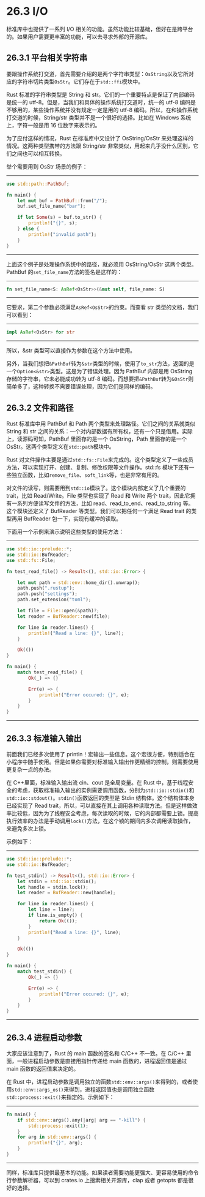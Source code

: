 # 26.3 I/O

标准库中也提供了一系列 I/O 相关的功能。虽然功能比较基础，但好在是跨平台的。如果用户需要更丰富的功能，可以去寻求外部的开源库。

## 26.3.1 平台相关字符串

要跟操作系统打交道，首先需要介绍的是两个字符串类型：`OsString`以及它所对应的字符串切片类型`OsStr`。它们存在于`std::ffi`模块中。

Rust 标准的字符串类型是 String 和 str。它们的一个重要特点是保证了内部编码是统一的 utf-8。但是，当我们和具体的操作系统打交道时，统一的 utf-8 编码是不够用的，某些操作系统并没有规定一定是用的 utf-8 编码。所以，在和操作系统打交道的时候，String/str 类型并不是一个很好的选择。比如在 Windows 系统上，字符一般是用 16 位数字来表示的。

为了应付这样的情况，Rust 在标准库中又设计了 OsString/OsStr 来处理这样的情况。这两种类型携带的方法跟 String/str 非常类似，用起来几乎没什么区别，它们之间也可以相互转换。

举个需要用到 OsStr 场景的例子：

---

```rust
use std::path::PathBuf;

fn main() {
    let mut buf = PathBuf::from("/");
    buf.set_file_name("bar");

    if let Some(s) = buf.to_str() {
        println!("{}", s);
    } else {
        println!("invalid path");
    }
}
```

---

上面这个例子是处理操作系统中的路径，就必须用 OsString/OsStr 这两个类型。PathBuf 的`set_file_name`方法的签名是这样的：

---

```rust
fn set_file_name<S: AsRef<OsStr>>(&mut self, file_name: S)
```

---

它要求，第二个参数必须满足`AsRef<OsStr>`的约束。而查看 str 类型的文档，我们可以看到：

---

```rust
impl AsRef<OsStr> for str
```

---

所以，&str 类型可以直接作为参数在这个方法中使用。

另外，当我们想把`&PathBuf`转为`&str`类型的时候，使用了`to_str`方法，返回的是一个`Option<&str>`类型。这是为了错误处理。因为 PathBuf 内部是用 OsString 存储的字符串，它未必能成功转为 utf-8 编码。而想要把`&PathBuf`转为`&OsStr`则简单多了，这种转换不需要错误处理，因为它们是同样的编码。

## 26.3.2 文件和路径

Rust 标准库中用 PathBuf 和 Path 两个类型来处理路径。它们之间的关系就类似 String 和 str 之间的关系：一个对内部数据有所有权，还有一个只是借用。实际上，读源码可知，PathBuf 里面存的是一个 OsString，Path 里面存的是一个 OsStr。这两个类型定义在`std::path`模块中。

Rust 对文件操作主要是通过`std::fs::File`来完成的。这个类型定义了一些成员方法，可以实现打开、创建、复制、修改权限等文件操作。std::fs 模块下还有一些独立函数，比如`remove_file`、`soft_link`等，也是非常有用的。

对文件的读写，则需要用到`std::io`模块了。这个模块内部定义了几个重要的 trait，比如 Read/Write。File 类型也实现了 Read 和 Write 两个 trait，因此它拥有一系列方便读写文件的方法，比如 read、read\_to\_end、read\_to\_string 等。这个模块还定义了 BufReader 等类型。我们可以把任何一个满足 Read trait 的类型再用 BufReader 包一下，实现有缓冲的读取。

下面用一个示例来演示说明这些类型的使用方法：

---

```rust
use std::io::prelude::*;
use std::io::BufReader;
use std::fs::File;

fn test_read_file() -> Result<(), std::io::Error> {

    let mut path = std::env::home_dir().unwrap();
    path.push(".rustup");
    path.push("settings");
    path.set_extension("toml");

    let file = File::open(&path)?;
    let reader = BufReader::new(file);

    for line in reader.lines() {
        println!("Read a line: {}", line?);
    }

    Ok(())
}

fn main() {
    match test_read_file() {
        Ok(_) => {}

        Err(e) => {
            println!("Error occured: {}", e);
        }
    }
}
```

---

## 26.3.3 标准输入输出

前面我们已经多次使用了 println！宏输出一些信息。这个宏很方便，特别适合在小程序中随手使用。但是如果你需要对标准输入输出作更精细的控制，则需要使用更复杂一点的办法。

在 C++里面，标准输入输出流 cin、cout 是全局变量。在 Rust 中，基于线程安全的考虑，获取标准输入输出的实例需要调用函数，分别为`std::io::stdin()`和`std::io::stdout()`。`stdin()`函数返回的类型是 Stdin 结构体。这个结构体本身已经实现了 Read trait，所以，可以直接在其上调用各种读取方法。但是这样做效率比较低，因为为了线程安全考虑，每次读取的时候，它的内部都需要上锁。提高执行效率的办法是手动调用`lock()`方法，在这个锁的期间内多次调用读取操作，来避免多次上锁。

示例如下：

---

```rust
use std::io::prelude::*;
use std::io::BufReader;

fn test_stdin() -> Result<(), std::io::Error> {
    let stdin = std::io::stdin();
    let handle = stdin.lock();
    let reader = BufReader::new(handle);

    for line in reader.lines() {
        let line = line?;
        if line.is_empty() {
            return Ok(());
        }
        println!("Read a line: {}", line);
    }

    Ok(())
}

fn main() {
    match test_stdin() {
        Ok(_) => {}

        Err(e) => {
            println!("Error occured: {}", e);
        }
    }
}
```

---

## 26.3.4 进程启动参数

大家应该注意到了，Rust 的 main 函数的签名和 C/C++ 不一致。在 C/C++ 里面，一般进程启动参数是直接用指针传递给 main 函数的，进程返回值是通过 main 函数的返回值来决定的。

在 Rust 中，进程启动参数是调用独立的函数`std::env::args()`来得到的，或者使用`std::env::args_os()`来得到，进程返回值也是调用独立函数`std::process::exit()`来指定的。示例如下：

---

```rust
fn main() {
    if std::env::args().any(|arg| arg == "-kill") {
        std::process::exit(1);
    }
    for arg in std::env::args() {
        println!("{}", arg);
    }
}
```

---

同样，标准库只提供最基本的功能。如果读者需要功能更强大、更容易使用的命令行参数解析器，可以到 crates.io 上搜索相关开源库，clap 或者 getopts 都是很好的选择。
